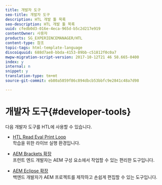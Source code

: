 ```yaml
---
title: 개발자 도구
seo-title: 개발자 도구
description: HTL 개발 툴 목록
seo-description: HTL 개발 툴 목록
uuid: cfedb0d3-016e-4eca-965d-b5c2d217e919
contentOwner: 사용자
products: SG_EXPERIENCEMANAGER/HTL
content-type: 참조
topic-tags: html-template-language
discoiquuid: 688d7ae8-bbda-4153-89bb-c51812f0c0a7
mwpw-migration-script-version: 2017-10-12T21 46 58.665-0400
index: y
internal: n
snippet: y
translation-type: tm+mt
source-git-commit: eb80a5859f86c894dbcb53bbfc9e2841c48a7d98

---
```



# 개발자 도구{#developer-tools}

다음 개발자 도구를 HTL에 사용할 수 있습니다.

* [HTL Read Eval Print Loop](https://github.com/Adobe-Marketing-Cloud/aem-htl-repl)\
   학습을 위한 라이브 실행 환경입니다.

* [AEM Brackets 확장](https://helpx.adobe.com/experience-manager/6-4/sites/developing/using/aem-brackets.html)\
   프런트 엔드 개발자는 AEM 구성 요소에서 작업할 수 있는 편리한 도구입니다.

* [AEM Eclipse 확장](https://helpx.adobe.com/experience-manager/6-4/sites/developing/using/aem-eclipse.html)\
   백엔드 개발자가 AEM 프로젝트를 제작하고 손쉽게 편집할 수 있는 도구입니다.

